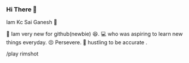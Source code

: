 ### Hi There :wave:

Iam Kc Sai Ganesh :dash:

:feet: Iam very new for github(newbie) :laughing:.
:computer: who was aspiring to learn new things everyday.
:persevere: Persevere.
:dart: hustling to be accurate .


/play rimshot


